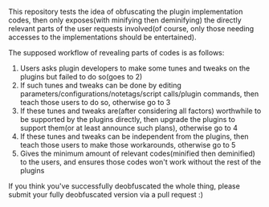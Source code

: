 This repository tests the idea of obfuscating the plugin implementation codes, then only exposes(with minifying then deminifying) the directly relevant parts of the user requests involved(of course, only those needing accesses to the implementations should be entertained).

The supposed workflow of revealing parts of codes is as follows:
1. Users asks plugin developers to make some tunes and tweaks on the plugins but failed to do so(goes to 2)
2. If such tunes and tweaks can be done by editing parameters/configurations/notetags/script calls/plugin commands, then teach those users to do so, otherwise go to 3
3. If these tunes and tweaks are(after considering all factors) worthwhile to be supported by the plugins directly, then upgrade the plugins to support them(or at least announce such plans), otherwise go to 4
4. If these tunes and tweaks can be independent from the plugins, then teach those users to make those workarounds, otherwise go to 5
5. Gives the minimum amount of relevant codes(minified then deminified) to the users, and ensures those codes won't work without the rest of the plugins

If you think you've successfully deobfuscated the whole thing, please submit your fully deobfuscated version via a pull request :)
